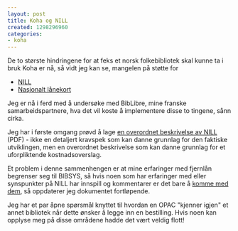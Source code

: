 ```yaml
---
layout: post
title: Koha og NILL
created: 1298296960
categories:
- koha
---
```

<p>De to største hindringene for at feks et norsk folkebibliotek skal kunne ta i bruk Koha er nå, så vidt jeg kan se, mangelen på støtte for</p>
<ul>
<li><a href="http://www.biblev.no/nill/">NILL</a></li>
<li><a href="http://www.lanekortet.no/">Nasjonalt lånekort</a></li>
</ul>
<p>Jeg er nå i ferd med å undersøke med BibLibre, mine franske samarbeidspartnere, hva det vil koste å implementere disse to tingene, sånn cirka.</p>
<p>Jeg har i første omgang prøvd å lage <a href="http://div.libriotech.no/files/2011/NILL-NorwegianILLprotocol.pdf">en overordnet beskrivelse av NILL</a> (PDF) - ikke en detaljert kravspek som kan danne grunnlag for den faktiske utviklingen, men en overordnet beskrivelse som kan danne grunnlag for et uforpliktende kostnadsoverslag.</p>
<p>Et problem i denne sammenhengen er at mine erfaringer med fjernlån begrenser seg til BIBSYS, så hvis noen som har erfaringer med eller synspunkter på NILL har innspill og kommentarer er det bare å  <a href="http://libriotech.no/om" title="Kontaktinformasjon for Libriotech">komme med dem</a>, så oppdaterer jeg dokumentet fortløpende.</p>
<p>Jeg har et par åpne spørsmål knyttet til hvordan en OPAC "kjenner igjen" et annet bibliotek når dette ønsker å legge inn en bestilling. Hvis noen kan opplyse meg på disse områdene hadde det vært veldig flott!</p>
